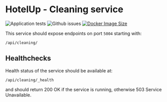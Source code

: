 # HotelUp - Cleaning service
![Application tests](https://github.com/Wiaz24/HotelUp.Cleaning/actions/workflows/tests.yml/badge.svg)
![Github issues](https://img.shields.io/github/issues/Wiaz24/HotelUp.Cleaning)
[![Docker Image Size](https://badgen.net/docker/size/wiaz/hotelup.cleaning?icon=docker&label=image%20size)](https://hub.docker.com/r/wiaz/hotelup.cleaning/)


This service should expose endpoints on port `5004` starting with:
```http
/api/cleaning/
```

## Healthchecks
Health status of the service should be available at:
```http
/api/cleaning/_health
```
and should return 200 OK if the service is running, otherwise 503 Service Unavailable.
